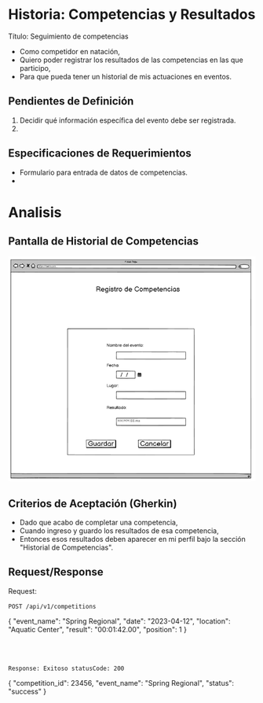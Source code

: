 # Historia: Competencias y Resultados
Título: Seguimiento de competencias

- Como competidor en natación,
- Quiero poder registrar los resultados de las competencias en las que participo,
- Para que pueda tener un historial de mis actuaciones en eventos.

## Pendientes de Definición
1. Decidir qué información específica del evento debe ser registrada.
2. 

## Especificaciones de Requerimientos
- Formulario para entrada de datos de competencias.
- 

# Analisis

## Pantalla de Historial de Competencias
![Alt text](image-3.png)

## Criterios de Aceptación (Gherkin)
- Dado que acabo de completar una competencia,
- Cuando ingreso y guardo los resultados de esa competencia,
- Entonces esos resultados deben aparecer en mi perfil bajo la sección "Historial de Competencias".

## Request/Response
Request:
```
POST /api/v1/competitions
```
{
  "event_name": "Spring Regional",
  "date": "2023-04-12",
  "location": "Aquatic Center",
  "result": "00:01:42.00",
  "position": 1
}
```



Response: Exitoso statusCode: 200
```
{
  "competition_id": 23456,
  "event_name": "Spring Regional",
  "status": "success"
}


```
